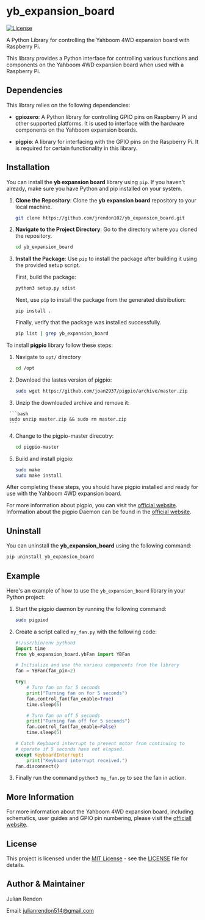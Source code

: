 # yb_expansion_board

[![License](https://img.shields.io/badge/license-MIT-blue.svg)](LICENSE)

A Python Library for controlling the Yahboom 4WD expansion board with Raspberry Pi.

This library provides a Python interface for controlling various functions and components on the Yahboom 4WD expansion board when used with a Raspberry Pi.


## Dependencies

This library relies on the following dependencies:

- **gpiozero**: A Python library for controlling GPIO pins on Raspberry Pi and other supported platforms. It is used to interface with the hardware components on the Yahboom expansion boards.

- **pigpio**: A library for interfacing with the GPIO pins on the Raspberry Pi. It is required for certain functionality in this library.


## Installation

   You can install the **yb expansion board** library using  `pip`. If you haven't already, make sure you have Python and pip installed on your system.

   1. **Clone the Repository**: Clone the **yb expansion board** repository to your local machine.

      ```bash
      git clone https://github.com/jrendon102/yb_expansion_board.git
      ```

   2. **Navigate to the Project Directory**: Go to the directory where you cloned the repository.
      
      ```bash
      cd yb_expansion_board
      ```

   3. **Install the Package**: Use `pip` to install the package after building it using the provided setup script.

      First, build the package:

      ```bash
      python3 setup.py sdist
      ```

      Next, use `pip` to install the package from the generated distribution:
      
      ```
      pip install .
      ```
      
      Finally, verify that the package was installed successfully.
      
      ```bash
      pip list | grep yb_expansion_board
      ```

To install **pigpio** library follow these steps:

   1. Navigate to `opt/` directory
      
      ```bash
      cd /opt
      ```
   
   2. Download the lastes version of pigpio:

      ```bash
      sudo wget https://github.com/joan2937/pigpio/archive/master.zip
      ``` 
   
   3. Unzip the downloaded archive and remove it:
     
     ```bash
     sudo unzip master.zip && sudo rm master.zip
     ```

   4. Change to the pigpio-master direcotry:

      ```bash
      cd pigpio-master
      ```

   5. Build and install pigpio:
   
      ```bash
      sudo make
      sudo make install
      ```

After completing these steps, you should have pigpio installed and ready for use with the Yahboom 4WD expansion board.

For more information about pigpio, you can visit the [official website](http://abyz.me.uk/rpi/pigpio/). Information about the pigpio Daemon can be found in the [official website](http://abyz.me.uk/rpi/pigpio/pigpiod.html).

## Uninstall
You can uninstall the **yb_expansion_board** using the following command:

   ```bash
   pip uninstall yb_expansion_board
   ```

## Example
Here's an example of how to use the `yb_expansion_board` library in your Python project:

1. Start the pigpio daemon by running the following command:
   
   ```bash
   sudo pigpiod
   ```

2. Create a script called `my_fan.py` with the following code:
   
   ```python
   #!/usr/bin/env python3
   import time
   from yb_expansion_board.ybFan import YBFan

   # Initialize and use the various components from the library
   fan = YBFan(fan_pin=2)

   try:
       # Turn fan on for 5 seconds
       print("Turning fan on for 5 seconds")
       fan.control_fan(fan_enable=True)
       time.sleep(5)

       # Turn fan on off 5 seconds
       print("Turning fan off for 5 seconds")
       fan.control_fan(fan_enable=False)
       time.sleep(5)

   # Catch Keyboard interrupt to prevent motor from continuing to
   # operate if 5 seconds have not elapsed.
   except KeyboardInterrupt:
       print("Keyboard interrupt received.")
   fan.disconnect()
   ```

3. Finally run the command `python3 my_fan.py` to see the fan in action.
## More Information
For more information about the Yahboom 4WD expansion board, including schematics, user guides and GPIO pin numbering, please visit the [officiall website](http://www.yahboom.net/study/4wd-ban).

## License

This project is licensed under the [MIT License](LICENSE) - see the [LICENSE](LICENSE) file for details. 

## Author & Maintainer
Julian Rendon

Email: julianrendon514@gmail.com